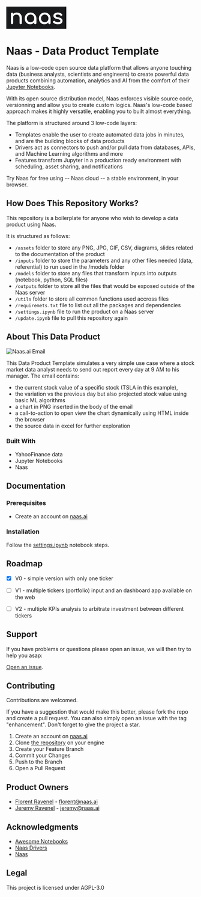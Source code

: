 ![Naas.ai - Open Source Data Platform](assets/project_logo.png)

# Naas - Data Product Template

Naas is a low-code open source data platform that allows anyone touching data (business analysts, scientists and engineers) to create powerful data products combining automation, analytics and AI from the comfort of their [Jupyter Notebooks](https://jupyter.org/).

With its open source distribution model, Naas enforces visible source code, versionning and allow you to create custom logics. Naas's low-code based approach makes it highly versatile, enabling you to built almost everything.

The platform is structured around 3 low-code layers: 
- Templates enable the user to create automated data jobs in minutes, and are the building blocks of data products
- Drivers act as connectors to push and/or pull data from databases, APIs, and Machine Learning algorithms and more
- Features transform Jupyter in a production ready environment with scheduling, asset sharing, and notifications

Try Naas for free using -- Naas cloud -- a stable environment, in your browser.

## How Does This Repository Works?

This repository is a boilerplate for anyone who wish to develop a data product using Naas.

It is structured as follows: 
- `/assets` folder to store any PNG, JPG, GIF, CSV, diagrams, slides related to the documentation of the product
- `/inputs` folder to store the parameters and any other files needed (data, referential) to run  used in the /models folder
- `/models` folder to store any files that transform inputs into outputs (notebook, python, SQL files)
- `/outputs` folder to store all the files that would be exposed outside of the Naas server
- `/utils` folder to store all common functions used accross files
- `/requiremets.txt` file to list out all the packages and dependencies
- `/settings.ipynb` file to run the product on a Naas server 
- `/update.ipynb` file to pull this repository again



## About This Data Product

![Naas.ai Email](assets/mail.gif)

This Data Product Template simulates a very simple use case where a stock market data analyst needs to send out report every day at 9 AM to his manager. The email contains:
- the current stock value of a specific stock (TSLA in this example),
- the variation vs the previous day but also projected stock value using basic ML algorithms
- a chart in PNG inserted in the body of the email 
- a call-to-action to open view the chart dynamically using HTML inside the browser
- the source data in excel for further exploration 

### Built With

* YahooFinance data
* Jupyter Notebooks
* Naas

## Documentation

### Prerequisites

* Create an account on [naas.ai](https://www.naas.ai/free-forever)

### Installation

Follow the [settings.ipynb](settings.ipynb) notebook steps.

## Roadmap

- [x] V0 - simple version with only one ticker 
- [ ] V1 - multiple tickers (portfolio) input and an dashboard app available on the web
- [ ] V2 - multiple KPIs analysis to arbitrate investment between different tickers


## Support

If you have problems or questions please open an issue, we will then try to help you asap:

[Open an issue](https://github.com/jupyter-naas/data-product-template/issues).


## Contributing

Contributions are welcomed.

If you have a suggestion that would make this better, please fork the repo and create a pull request. You can also simply open an issue with the tag "enhancement".
Don't forget to give the project a star.

1. Create an account on [naas.ai](https://www.naas.ai/free-forever)
2. Clone [the repository](https://github.com/jupyter-naas/data-product-template) on your engine 
2. Create your Feature Branch
3. Commit your Changes
4. Push to the Branch
5. Open a Pull Request


## Product Owners

* [Florent Ravenel](https://www.linkedin.com/in/florent-ravenel/) - florent@naas.ai
* [Jeremy Ravenel](https://www.linkedin.com/in/ACoAAAJHE7sB5OxuKHuzguZ9L6lfDHqw--cdnJg/) - jeremy@naas.ai


## Acknowledgments

* [Awesome Notebooks](https://github.com/jupyter-naas/awesome-notebooks)
* [Naas Drivers](https://github.com/jupyter-naas/drivers)
* [Naas](https://github.com/jupyter-naas/naas)


## Legal

This project is licensed under AGPL-3.0